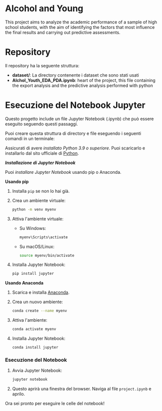 # Alcohol and Young

This project aims to analyze the academic performance of a sample of high school students, with the aim of identifying the factors that most influence the final results and carrying out predictive assessments.


# Repository

Il repository ha la seguente struttura:

- **dataset/**: La directory contenente i dataset che sono stati usati
- **Alchol_Youth_EDA_PDA.ipynb**: heart of the project, this file containing the export analysis and the predictive analysis performed with python

# Esecuzione del Notebook Jupyter

Questo progetto include un file Jupyter Notebook (.ipynb) che può essere eseguito seguendo questi passaggi.

Puoi creare questa struttura di directory e file eseguendo i seguenti comandi in un terminale:

Assicurati di avere <i>installato Python 3.9 o superiore</i>. Puoi scaricarlo e installarlo dal sito ufficiale di [Python](https://www.python.org/downloads/).

<b><i>Installazione di Jupyter Notebook </i></b>

Puoi <i>installare Jupyter Notebook</i> usando pip o Anaconda.

<b>Usando pip</b>

1. Installa `pip` se non lo hai già.
2. Crea un ambiente virtuale:

    ```bash
    python -m venv myenv
    ```

3. Attiva l'ambiente virtuale:

    - Su Windows:

      ```bash
      myenv\Scripts\activate
      ```

    - Su macOS/Linux:

      ```bash
      source myenv/bin/activate
      ```

4. Installa Jupyter Notebook:

    ```bash
    pip install jupyter
    ```

<b>Usando Anaconda</b>

1. Scarica e installa [Anaconda](https://www.anaconda.com/products/individual).
2. Crea un nuovo ambiente:

    ```bash
    conda create --name myenv
    ```

3. Attiva l'ambiente:

    ```bash
    conda activate myenv
    ```

4. Installa Jupyter Notebook:

    ```bash
    conda install jupyter
    ```

### Esecuzione del Notebook

1. Avvia Jupyter Notebook:

    ```bash
    jupyter notebook
    ```

2. Questo aprirà una finestra del browser. Naviga al file `project.ipynb` e aprilo.

Ora sei pronto per eseguire le celle del notebook!

